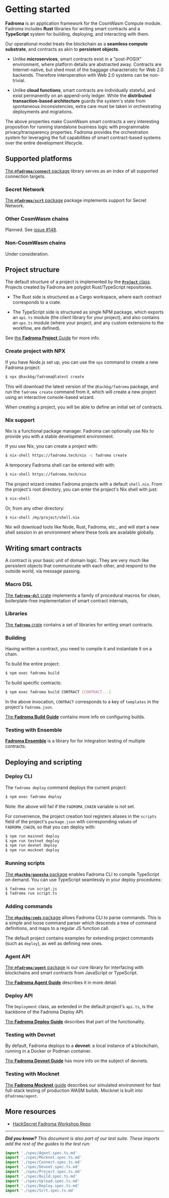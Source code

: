 # Getting started

**Fadroma** is an application framework for the CosmWasm Compute module.
Fadroma includes **Rust** libraries for writing smart contracts and a
**TypeScript** system for building, deploying, and interacting with them.

Our operational model treats the blockchain as a **seamless compute substrate**,
and contracts as akin to **persistent objects**.

* Unlike **microservices**, smart contracts exist in a "post-POSIX"
  environment, where platform details are abstracted away. Contracts
  are Internet-native, but shed most of the baggage characteristic for
  Web 2.0 backends. Therefore interoperation with Web 2.0 systems can be non-trivial.

* Unlike **cloud functions**, smart contracts are individually stateful,
  and exist permanently on an append-only ledger. While the
  **distributed transaction-based architecture** guards the system's state from
  spontaneous inconsistencies, extra care must be taken in orchestrating deployments
  and migrations.

The above properties make CosmWasm smart contracts a very interesting proposition
for running standalone business logic with programmable privacy/transparency properties.
Fadroma provides the orchestration system for leveraging the full capabilities of
smart contract-based systems over the entire development lifecycle.

## Supported platforms

[The **`@fadroma/connect`** package](./connect.html) library
serves as an index of all supported connection targets.

### Secret Network

[The **`@fadroma/scrt`** package](./scrt.html)
package implements support for Secret Network.

### Other CosmWasm chains

Planned. See [issue #148](https://github.com/hackbg/fadroma/issues/148).

### Non-CosmWasm chains

Under consideration.

## Project structure

The default structure of a project is implemented by the
[**`Project`** class](project.html).
Projects created by Fadroma are polyglot Rust/TypeScript repositories.

* The Rust side is structured as a Cargo workspace,
  where each contract corresponds to a crate.

* The TypeScript side is structured as single NPM package,
  which exports an `api.ts` module (the client library for your project),
  and also contains an `ops.ts` module (where your project, and any custom
  extensions to the workflow, are defined).

See [the **Fadroma Project** Guide](project.html) for more info.

### Create project with NPX

If you have Node.js set up, you can use the `npx` command to create a new Fadroma project:

```sh
$ npx @hackbg/fadroma@latest create
```

This will download the latest version of the `@hackbg/fadroma` package,
and run the `fadroma create` command from it, which will create a new project
using an interactive console-based wizard.

When creating a project, you will be able to define an initial set of contracts.

### Nix support

Nix is a functional package manager. Fadroma can optionally
use Nix to provide you with a stable development environment.

If you use Nix, you can create a project with:

```sh
$ nix-shell https://fadroma.tech/nix -c fadroma create
```

A temporary Fadroma shell can be entered with with:

```sh
$ nix-shell https://fadroma.tech/nix
```

The project wizard creates Fadroma projects with a default `shell.nix`.
From the project's root directory, you can enter the project's Nix shell
with just:

```sh
$ nix-shell
```

Or, from any other directory:

```sh
$ nix-shell /my/project/shell.nix
```

Nix will download tools like Node, Rust, Fadroma, etc., and will start a
new shell session in an environment where these tools are available globally.

## Writing smart contracts

A contract is your basic unit of domain logic.
They are very much like persistent objects
that communicate with each other, and
respond to the outside world,
via message passing.

### Macro DSL

[The **`fadroma-dsl`** crate](https://docs.rs/fadroma-dsl/latest/fadroma_dsl)
implements a family of procedural macros for clean, boilerplate-free implementation
of smart contract internals,

### Libraries

[The **`fadroma`** crate](https://docs.rs/fadroma/latest/fadroma) contains
a set of libraries for writing smart contracts.

### Building

Having written a contract, you need to compile it and instantiate it on a chain.

To build the entire project:

```sh
$ npm exec fadroma build
```

To build specific contracts:

```sh
$ npm exec fadroma build CONTRACT [CONTRACT...]
```

In the above invocation, `CONTRACT` corresponds to a key of `templates` in
the project's `fadroma.json`.

[The **Fadroma Build Guide**](build.html) contains more info on configuring builds.

### Testing with Ensemble

[**Fadroma Ensemble**](https://docs.rs/fadroma/latest/fadroma/ensemble/index.html)
is a library for for integration testing of multiple contracts.

## Deploying and scripting

### Deploy CLI

The `fadroma deploy` command deploys the current project:

```sh
$ npm exec fadroma deploy
```

Note: the above will fail if the `FADROMA_CHAIN` variable
is not set.

For convenience, the project creation tool registers aliases
in the `scripts` field of the project's `package.json` with
corresponding values of `FADROMA_CHAIN`, so that you can deploy with:

```sh
$ npm run mainnet deploy
$ npm run testnet deploy
$ npm run devnet deploy
$ npm run mocknet deploy
```

### Running scripts

[The **`@hackbg/ganesha`** package](https://github.com/hackbg/ganesha)
enables Fadroma CLI to compile TypeScript on demand. You can use TypeScript
seamlessly in your deploy procedures:

```sh
$ fadroma run script.js
$ fadroma run script.ts
```

### Adding commands

[The **`@hackbg/cmds`** package](https://github.com/hackbg/toolbox/blob/main/cmds/cmds.ts)
allows Fadroma CLI to parse commands. This is a simple and loose command parser which
descends a tree of command definitions, and maps to a regular JS function call.

The default project contains examples for extending project commands (such as `deploy`),
as well as defining new ones.

### Agent API

[The **`@fadroma/agent`** package](/ts/modules/_fadroma_agent.html) is our core library
for interfacing with blockchains and smart contracts from JavaScript or TypeScript.

[The **Fadroma Agent Guide**](agent.html) describes it in more detail.

### Deploy API

The `Deployment` class, as extended in the default project's `api.ts`,
is the backbone of the Fadroma Deploy API.

[The **Fadroma Deploy Guide**](deploy.html) describes that part of the functionality.

### Testing with Devnet

By default, Fadroma deploys to a **devnet**: a local instance of
a blockchain, running in a Docker or Podman container.

[The **Fadroma Devnet Guide**](devnet.html) has more info
on the subject of devnets.

### Testing with Mocknet

[The **Fadroma Mocknet** guide](mocknet.html) describes
our simulated environment for fast full-stack testing of production WASM builds.
Mocknet is built into `@fadroma/agent`.

## More resources

* [HackSecret Fadroma Workshop Repo](https://github.com/hackbg/fadroma-workshop)

---


***Did you know?** This document is also part of our test suite.
These imports add the rest of the guides to the test run:*

```typescript
import './spec/Agent.spec.ts.md'
import './spec/Mocknet.spec.ts.md'
import './spec/Connect.spec.ts.md'
import './spec/Devnet.spec.ts.md'
import './spec/Project.spec.ts.md'
import './spec/Build.spec.ts.md'
import './spec/Upload.spec.ts.md'
import './spec/Deploy.spec.ts.md'
import './spec/Scrt.spec.ts.md'
```
